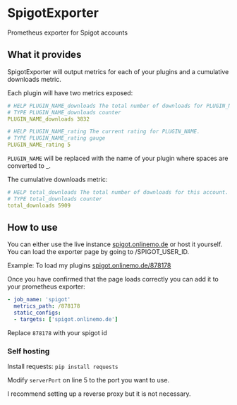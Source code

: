 # SpigotExporter
Prometheus exporter for Spigot accounts

## What it provides
SpigotExporter will output metrics for each of your plugins and a cumulative downloads metric.

Each plugin will have two metrics exposed:
```yml
# HELP PLUGIN_NAME_downloads The total number of downloads for PLUGIN_NAME.
# TYPE PLUGIN_NAME_downloads counter
PLUGIN_NAME_downloads 3832

# HELP PLUGIN_NAME_rating The current rating for PLUGIN_NAME.
# TYPE PLUGIN_NAME_rating gauge
PLUGIN_NAME_rating 5
```

`PLUGIN_NAME` will be replaced with the name of your plugin where spaces are converted to _.

The cumulative downloads metric:
```yml
# HELP total_downloads The total number of downloads for this account.
# TYPE total_downloads counter
total_downloads 5909
```

## How to use
You can either use the live instance [spigot.onlinemo.de](https://spigot.onlinemo.de) or host it yourself. You can load the exporter page by going to /SPIGOT_USER_ID. 

Example: To load my plugins [spigot.onlinemo.de/878178](https://spigot.onlinemo.de/878178)

Once you have confirmed that the page loads correctly you can add it to your prometheus exporter:
```yml
- job_name: 'spigot'
  metrics_path: /878178
  static_configs:
  - targets: ['spigot.onlinemo.de']
```

Replace `878178` with your spigot id

### Self hosting
Install requests:
`pip install requests`

Modify `serverPort` on line 5 to the port you want to use.

I recommend setting up a reverse proxy but it is not necessary.
